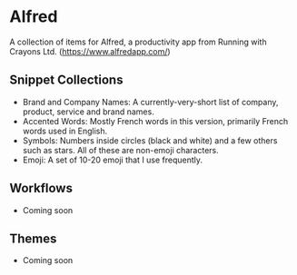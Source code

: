 # Alfred

A collection of items for Alfred, a productivity app from Running with Crayons Ltd. (https://www.alfredapp.com/)

## Snippet Collections
* Brand and Company Names: A currently-very-short list of company, product, service and brand names.
* Accented Words: Mostly French words in this version, primarily French words used in English.
* Symbols: Numbers inside circles (black and white) and a few others such as stars. All of these are non-emoji characters.
* Emoji: A set of 10-20 emoji that I use frequently.

## Workflows
* Coming soon

## Themes
* Coming soon
